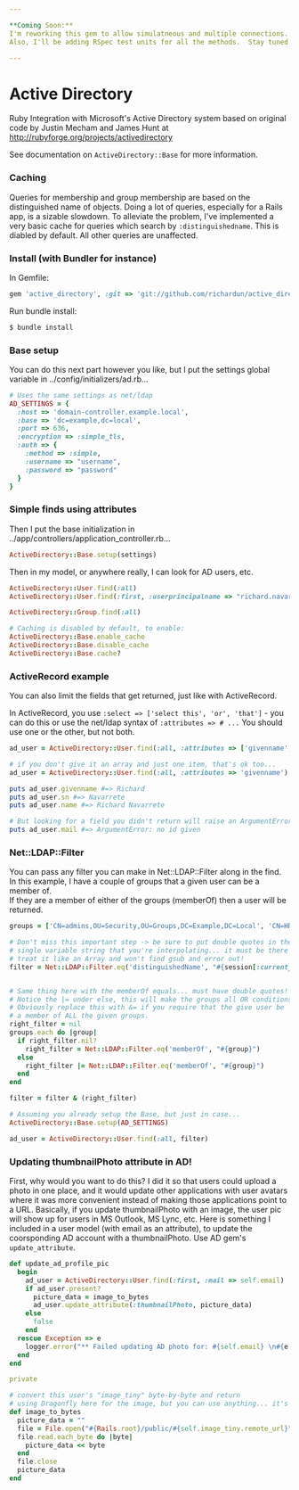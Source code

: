 ```yaml
---

**Coming Soon:**  
I'm reworking this gem to allow simulatneous and multiple connections. 
Also, I'll be adding RSpec test units for all the methods.  Stay tuned!

---
```


# Active Directory

Ruby Integration with Microsoft's Active Directory system based on original code by Justin Mecham and James Hunt at http://rubyforge.org/projects/activedirectory

See documentation on `ActiveDirectory::Base` for more information.

### Caching
Queries for membership and group membership are based on the distinguished name of objects.
Doing a lot of queries, especially for a Rails app, is a sizable slowdown.
To alleviate the problem, I've implemented a very basic cache for queries which search by `:distinguishedname`.
This is diabled by default.  All other queries are unaffected.


### Install (with Bundler for instance)

In Gemfile:

```ruby
gem 'active_directory', :git => 'git://github.com/richardun/active_directory.git'
```

Run bundle install:
```bash
$ bundle install
```


### Base setup

You can do this next part however you like, but I put the settings global variable in ../config/initializers/ad.rb...

```ruby
# Uses the same settings as net/ldap
AD_SETTINGS = {
  :host => 'domain-controller.example.local',
  :base => 'dc=example,dc=local',
  :port => 636,
  :encryption => :simple_tls,
  :auth => {
    :method => :simple,
    :username => "username",
    :password => "password"
  }
}
```


### Simple finds using attributes

Then I put the base initialization in ../app/controllers/application_controller.rb...

```ruby
ActiveDirectory::Base.setup(settings)
```

Then in my model, or anywhere really, I can look for AD users, etc.

```ruby
ActiveDirectory::User.find(:all)
ActiveDirectory::User.find(:first, :userprincipalname => "richard.navarrete@domain.com")

ActiveDirectory::Group.find(:all)

# Caching is disabled by default, to enable:
ActiveDirectory::Base.enable_cache
ActiveDirectory::Base.disable_cache
ActiveDirectory::Base.cache?
```


### ActiveRecord example

You can also limit the fields that get returned, just like with ActiveRecord.

In ActiveRecord, you use `:select => ['select this', 'or', 'that']` - you can do this or use the net/ldap syntax of `:attributes => # ...`
You should use one or the other, but not both.

```ruby
ad_user = ActiveDirectory::User.find(:all, :attributes => ['givenname', 'sn'])

# if you don't give it an array and just one item, that's ok too...
ad_user = ActiveDirectory::User.find(:all, :attributes => 'givenname')

puts ad_user.givenname #=> Richard
puts ad_user.sn #=> Navarrete
puts ad_user.name #=> Richard Navarrete

# But looking for a field you didn't return will raise an ArgumentError.
puts ad_user.mail #=> ArgumentError: no id given
```


### Net::LDAP::Filter

You can pass any filter you can make in Net::LDAP::Filter along in the find.<br />
In this example, I have a couple of groups that a given user can be a member of.<br />
If they are a member of either of the groups (memberOf) then a user will be returned.<br />

```ruby
groups = ['CN=admins,OU=Security,OU=Groups,DC=Example,DC=Local', 'CN=HR,OU=Security,OU=Groups,DC=Example,DC=Local']

# Don't miss this important step -> be sure to put double quotes in the value, no matter if it's a
# single variable string that you're interpolating... it must be there or Net::LDAP::Filter will
# treat it like an Array and won't find gsub and error out!
filter = Net::LDAP::Filter.eq('distinguishedName', "#{session[:current_user][:dn]}")


# Same thing here with the memberOf equals... must have double quotes!
# Notice the |= under else, this will make the groups all OR conditions.
# Obviously replace this with &= if you require that the give user be 
# a member of ALL the given groups. 
right_filter = nil
groups.each do |group|
  if right_filter.nil?
    right_filter = Net::LDAP::Filter.eq('memberOf', "#{group}")
  else
    right_filter |= Net::LDAP::Filter.eq('memberOf', "#{group}")
  end
end

filter = filter & (right_filter)

# Assuming you already setup the Base, but just in case...
ActiveDirectory::Base.setup(AD_SETTINGS)

ad_user = ActiveDirectory::User.find(:all, filter)

```


### Updating thumbnailPhoto attribute in AD!

First, why would you want to do this?
I did it so that users could upload a photo in one place, and it would update other applications 
with user avatars where it was more convenient instead of making those applications point to a URL.
Basically, if you update thumbnailPhoto with an image, the user pic will show up for users in MS Outlook, MS Lync, etc.
Here is something I included in a user model (with email as an attribute), to update the coorsponding
AD account with a thumbnailPhoto. Use AD gem's `update_attribute`.

```ruby
def update_ad_profile_pic
  begin
    ad_user = ActiveDirectory::User.find(:first, :mail => self.email)
    if ad_user.present?
      picture_data = image_to_bytes
      ad_user.update_attribute(:thumbnailPhoto, picture_data)
    else
      false
    end
  rescue Exception => e
    logger.error("** Failed updating AD photo for: #{self.email} \n#{e.message}")
  end
end

private

# convert this user's "image_tiny" byte-by-byte and return
# using Dragonfly here for the image, but you can use anything... it's just an image
def image_to_bytes
  picture_data = ""
  file = File.open("#{Rails.root}/public/#{self.image_tiny.remote_url}",'rb')
  file.read.each_byte do |byte|
    picture_data << byte
  end
  file.close
  picture_data
end
```

